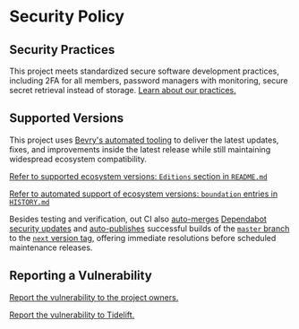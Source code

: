 # Security Policy

## Security Practices

This project meets standardized secure software development practices, including 2FA for all members, password managers with monitoring, secure secret retrieval instead of storage. [Learn about our practices.](https://tidelift.com/funding/github/npm/assert-helpers)

## Supported Versions

This project uses [Bevry's automated tooling](https://github.com/bevry/boundation) to deliver the latest updates, fixes, and improvements inside the latest release while still maintaining widespread ecosystem compatibility.

[Refer to supported ecosystem versions: `Editions` section in `README.md`](https://github.com/bevry/assert-helpers/blob/master/README.md#Editions)

[Refer to automated support of ecosystem versions: `boundation` entries in `HISTORY.md`](https://github.com/bevry/assert-helpers/blob/master/HISTORY.md)

Besides testing and verification, out CI also [auto-merges](https://docs.github.com/en/code-security/dependabot/working-with-dependabot/automating-dependabot-with-github-actions) [Dependabot security updates](https://docs.github.com/en/code-security/dependabot/dependabot-security-updates/about-dependabot-security-updates) and [auto-publishes](https://github.com/bevry-actions/npm) successful builds of the [`master` branch](https://github.com/bevry/wait/actions?query=branch%3Amaster) to the [`next` version tag](https://www.npmjs.com/package/assert-helpers?activeTab=versions), offering immediate resolutions before scheduled maintenance releases.

## Reporting a Vulnerability

[Report the vulnerability to the project owners.](https://github.com/bevry/assert-helpers/security/advisories)

[Report the vulnerability to Tidelift.](https://tidelift.com/security)
